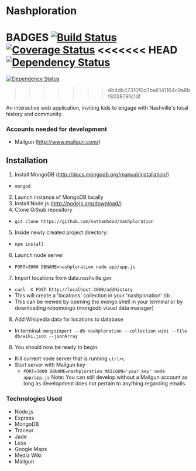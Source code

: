 # Nashploration
BADGES
[![Build Status](https://travis-ci.org/nathanhood/nashploration.svg?branch=master)](https://travis-ci.org/nathanhood/nashploration)
[![Coverage Status](https://coveralls.io/repos/nathanhood/nashploration/badge.png)](https://coveralls.io/r/nathanhood/nashploration)
<<<<<<< HEAD
[![Dependency Status](https://gemnasium.com/nathanhood/bandPortal.png)](https://gemnasium.com/nathanhood/nashploration)
=======
[![Dependency Status](https://gemnasium.com/nathanhood/nashploration.png)](https://gemnasium.com/nathanhood/nashploration)
>>>>>>> db4db47310f0d7be6141164c9a8bf8038791c1df



An interactive web application, inviting kids to engage with Nashville's local
history and community.

### Accounts needed for development
- Mailgun (http://www.mailgun.com/)
<!-- - Google Map API key (https://developers.google.com/maps/signup) -->


## Installation
1. Install MongoDB (http://docs.mongodb.org/manual/installation/)
  - `mongod`
2. Launch instance of MongoDB locally
3. Install Node.js (http://nodejs.org/download/)
4. Clone Github repository
  - `git clone https://github.com/nathanhood/nashploration`
5. Inside newly created project directory:
  - `npm install`
6. Launch node server
  - `PORT=3000 DBNAME=nashploration node app/app.js`
7. Import locations from data.nashville.gov
  - `curl -X POST http://localhost:3000/addHistory`
  - This will create a 'locations' collection in your 'nashploration' db
  - This can be viewed by opening the mongo shell in your terminal or by downloading robomongo (mongodb visual data manager)
8. Add Wikipedia data for locations to database
  - In terminal: `mongoimport --db nashploration --collection wiki --file db/wiki.json --jsonArray`
8. You should now be ready to begin:
  - Kill current node server that is running `ctrl+c`
  - Start server with Mailgun key
    - `PORT=3000 DBNAME=nashploration MAILGUN='your_key' node app/app.js`
Note: You can still develop without a Mailgun account as long as development does not pertain
to anything regarding emails.


### Technologies Used
- Node.js
- Express
- MongoDB
- Traceur
- Jade
- Less
- Google Maps
- Media Wiki
- Mailgun
